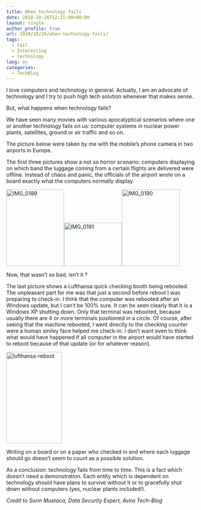 ```yaml
---
title: When technology fails
date: 2010-10-26T12:21:00+00:00
layout: single
author_profile: true
url: 2010/10/26/when-technology-fails/
tags:
  - Fail
  - Interesting
  - technology
lang: en
categories: 
  - TechBlog
---
```

I love computers and technology in general. Actually, I am an advocate of technology and I try to push high tech solution whenever that makes sense.

But, what happens when technology fails?

We have seen many movies with various apocalyptical scenarios where one or another technology fails on us: computer systems in nuclear power plants, satellites, ground or air traffic and so on.

The picture below were taken by me with the mobile’s phone camera in two airports in Europe.

The first three pictures show a not so horror scenario: computers displaying on which band the luggage coming from a certain flights are delivered were offline. Instead of chaos and panic, the officials of the airport wrote on a board exactly what the computers normally display.

[<img title="IMG_0189" border="0" alt="IMG_0189" src="http://lh5.ggpht.com/_vaUVXcmC3OI/TMbAhZBxmFI/AAAAAAAAC54/Uc3bnFBYkTU/IMG_0189_thumb.jpg?imgmax=800" width="154" height="205" />](http://lh5.ggpht.com/_vaUVXcmC3OI/TMbAfnC4hRI/AAAAAAAAC50/FwDCpzpuyv8/s1600-h/IMG_0189%5B3%5D.jpg)[<img title="IMG_0191" border="0" alt="IMG_0191" src="http://lh4.ggpht.com/_vaUVXcmC3OI/TMbAlHINKSI/AAAAAAAAC6A/YN_HQBEFPKk/IMG_0191_thumb.jpg?imgmax=800" width="154" height="116" />](http://lh5.ggpht.com/_vaUVXcmC3OI/TMbAjqisFhI/AAAAAAAAC58/TXexINl1rCE/s1600-h/IMG_0191%5B3%5D.jpg)[<img title="IMG_0190" border="0" alt="IMG_0190" src="http://lh3.ggpht.com/_vaUVXcmC3OI/TMbAqhhmvSI/AAAAAAAAC6I/xMUB-An2PTw/IMG_0190_thumb.jpg?imgmax=800" width="154" height="205" />](http://lh4.ggpht.com/_vaUVXcmC3OI/TMbAo4XiT3I/AAAAAAAAC6E/QHV6nDMjblI/s1600-h/IMG_0190%5B3%5D.jpg)

Now, that wasn’t so bad, isn’t it ?

The last picture shows a Lufthansa quick checking booth being rebooted. The unpleasant part for me was that just a second before reboot I was preparing to check-in. I think that the computer was rebooted after an Windows update, but I can’t be 100% sure. It can be seen clearly that it is a Windows XP shutting down. Only that terminal was rebooted, because usually there are 4 or more terminals positioned in a circle. Of course, after seeing that the machine rebooted, I went directly to the checking counter were a human smiley face helped me check-in. I don’t want even to think what would have happened if all computer in the airport would have started to reboot because of that update (or for whatever reason).

[<img title="lufthansa-reboot" border="0" alt="lufthansa-reboot" src="http://lh5.ggpht.com/_vaUVXcmC3OI/TMbAun2MfGI/AAAAAAAAC6Q/nKgkCDUYPmI/lufthansa-reboot_thumb.jpg?imgmax=800" width="148" height="244" />](http://lh5.ggpht.com/_vaUVXcmC3OI/TMbAtOIyYDI/AAAAAAAAC6M/PXdONsPun40/s1600-h/lufthansa-reboot%5B2%5D.jpg)

Writing on a board or on a paper who checked in and where each luggage should go doesn’t seem to count as a possible solution.

As a conclusion: technology fails from time to time. This is a fact which doesn’t need a demonstration. Each entity which is dependent on technology should have plans to survive without it or to gracefully shut down without computers (yes, nuclear plants included!).

_Credit to Sorin Mustaca, Data Security Expert, Avira Tech-Blog_